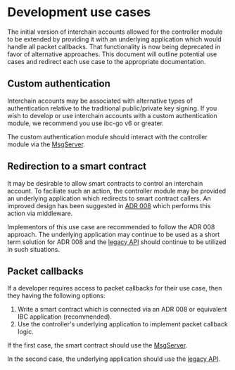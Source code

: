 <!--
order: 5
-->

# Development use cases

The initial version of interchain accounts allowed for the controller module to be extended by providing it with an underlying application which would handle all packet callbacks.
That functionality is now being deprecated in favor of alternative approaches. 
This document will outline potential use cases and redirect each use case to the appropriate documentation. 

## Custom authentication 

Interchain accounts may be associated with alternative types of authentication relative to the traditional public/private key signing. 
If you wish to develop or use interchain accounts with a custom authentication module, we recommend you use ibc-go v6 or greater. 

The custom authentication module should interact with the controller module via the [MsgServer](./messages.md).

## Redirection to a smart contract

It may be desirable to allow smart contracts to control an interchain account.
To faciliate such an action, the controller module may be provided an underlying application which redirects to smart contract callers. 
An improved design has been suggested in [ADR 008](https://github.com/cosmos/ibc-go/pull/1976) which performs this action via middleware. 

Implementors of this use case are recommended to follow the ADR 008 approach.
The underlying application may continue to be used as a short term solution for ADR 008 and the [legacy API](./auth-modules.md#registerinterchainaccount) should continue to be utilized in such situations. 

## Packet callbacks

If a developer requires access to packet callbacks for their use case, then they having the following options:

1. Write a smart contract which is connected via an ADR 008 or equivalent IBC application (recommended).
2. Use the controller's underlying application to implement packet callback logic.

If the first case, the smart contract should use the [MsgServer](./messages.md).

In the second case, the underlying application should use the [legacy API](./auth-modules.md#registerinterchainaccount).
